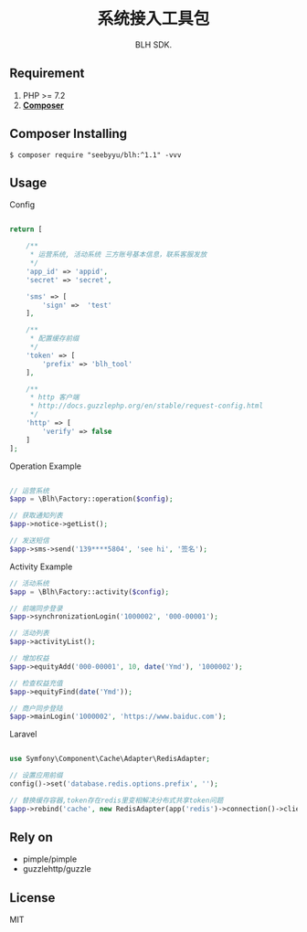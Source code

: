 <h1 align="center"> 系统接入工具包 </h1>

<p align="center"> BLH SDK.</p>

## Requirement

1. PHP >= 7.2
2. **[Composer](https://getcomposer.org/)**

## Composer Installing

```shell
$ composer require "seebyyu/blh:^1.1" -vvv
```

## Usage
Config
```php

return [

    /**
     * 运营系统, 活动系统 三方账号基本信息，联系客服发放
     */
    'app_id' => 'appid',
    'secret' => 'secret',

    'sms' => [
        'sign' =>  'test'
    ],

    /**
     * 配置缓存前缀
     */
    'token' => [
        'prefix' => 'blh_tool'
    ],

    /**
     * http 客户端
     * http://docs.guzzlephp.org/en/stable/request-config.html
     */
    'http' => [
        'verify' => false
    ]
];

```

Operation Example
```php

// 运营系统
$app = \Blh\Factory::operation($config);

// 获取通知列表
$app->notice->getList();

// 发送短信
$app->sms->send('139****5804', 'see hi', '签名');
```

Activity Example
```php
// 活动系统
$app = \Blh\Factory::activity($config);

// 前端同步登录
$app->synchronizationLogin('1000002', '000-00001');

// 活动列表
$app->activityList();

// 增加权益
$app->equityAdd('000-00001', 10, date('Ymd'), '1000002');

// 检查权益充值
$app->equityFind(date('Ymd'));

// 商户同步登陆
$app->mainLogin('1000002', 'https://www.baiduc.com');
```

Laravel
```php

use Symfony\Component\Cache\Adapter\RedisAdapter;

// 设置应用前缀
config()->set('database.redis.options.prefix', '');

// 替换缓存容器,token存在redis里变相解决分布式共享token问题
$app->rebind('cache', new RedisAdapter(app('redis')->connection()->client()));

```

## Rely on
- pimple/pimple
- guzzlehttp/guzzle

## License

MIT